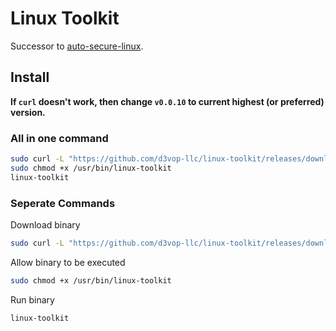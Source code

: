 # Linux Toolkit

Successor to [auto-secure-linux](https://github.com/d3vop-llc/auto-secure-linux).

## Install

**If `curl` doesn't work, then change `v0.0.10` to current highest (or preferred) version.**

### All in one command

```bash
sudo curl -L "https://github.com/d3vop-llc/linux-toolkit/releases/download/v0.1.10/linux-toolkit" -o /usr/bin/linux-toolkit
sudo chmod +x /usr/bin/linux-toolkit
linux-toolkit
```

### Seperate Commands

Download binary

```bash
sudo curl -L "https://github.com/d3vop-llc/linux-toolkit/releases/download/v0.1.10/linux-toolkit" -o /usr/bin/linux-toolkit
```

Allow binary to be executed

```bash
sudo chmod +x /usr/bin/linux-toolkit
```

Run binary

```bash
linux-toolkit
```
